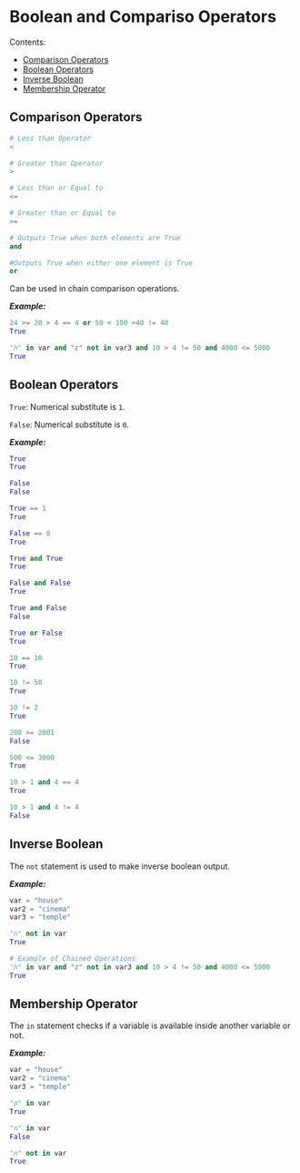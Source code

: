 # Boolean and Compariso Operators

Contents:
- [Comparison Operators]()
- [Boolean Operators]()
- [Inverse Boolean]()
- [Membership Operator]()

Comparison Operators
----

```Python
# Less than Operator
<

# Greater than Operator
>

# Less than or Equal to
<=

# Greater than or Equal to
>=

# Outputs True when both elements are True
and

#Outputs True when either one element is True
or
```

Can be used in chain comparison operations.

**_Example:_**

```Python
24 >= 20 > 4 == 4 or 50 < 100 >40 != 40
True

"h" in var and "z" not in var3 and 10 > 4 != 50 and 4000 <= 5000
True
```


Boolean Operators
----

`True`: Numerical substitute is `1`.

`False`: Numerical substitute is `0`.

**_Example:_**

```Python
True
True

False
False

True == 1
True

False == 0
True

True and True
True

False and False
True

True and False
False

True or False
True

10 == 10
True

10 != 50
True

10 != 2
True

200 >= 2001
False

500 <= 3000
True

10 > 1 and 4 == 4
True

10 > 1 and 4 != 4
False
```

Inverse Boolean
----

The `not` statement is used to make inverse boolean output.

**_Example:_**

```Python
var = "house"
var2 = "cinema"
var3 = "temple"

"n" not in var
True

# Example of Chained Operations
"h" in var and "z" not in var3 and 10 > 4 != 50 and 4000 <= 5000
True
```
Membership Operator
-----
The `in` statement checks if a variable is available inside another variable or not.

**_Example:_**

```Python
var = "house"
var2 = "cinema"
var3 = "temple"

"o" in var
True

"n" in var
False

"n" not in var
True
```